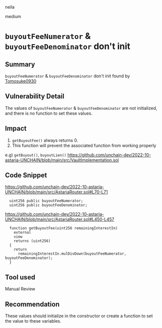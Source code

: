 neila

medium

# `buyoutFeeNumerator` & `buyoutFeeDenominator` don't init

## Summary
`buyoutFeeNumerator` & `buyoutFeeDenominator` don't init
found by [Tomosuke0930](https://github.com/Tomosuke0930)

## Vulnerability Detail
The values of `buyoutFeeNumerator` & `buyoutFeeDenominator` are not initialized, and there is no function to set these values.

## Impact
1. `getBuyoutFee()` always returns 0.
2. This function will prevent the associated function from working properly

e.g) `getBuyout()`, `buyoutLien()`
https://github.com/unchain-dev/2022-10-astaria-UNCHAIN/blob/main/src/VaultImplementation.sol

## Code Snippet
https://github.com/unchain-dev/2022-10-astaria-UNCHAIN/blob/main/src/AstariaRouter.sol#L70-L71
```solidity
  uint256 public buyoutFeeNumerator;
  uint256 public buyoutFeeDenominator;
```

https://github.com/unchain-dev/2022-10-astaria-UNCHAIN/blob/main/src/AstariaRouter.sol#L450-L457
```solidity
  function getBuyoutFee(uint256 remainingInterestIn)
    external
    view
    returns (uint256)
  {
    return
      remainingInterestIn.mulDivDown(buyoutFeeNumerator, buyoutFeeDenominator);
  }
```

## Tool used
Manual Review

## Recommendation
These values should initialize in the constructor or create a function to set the value to these variables.